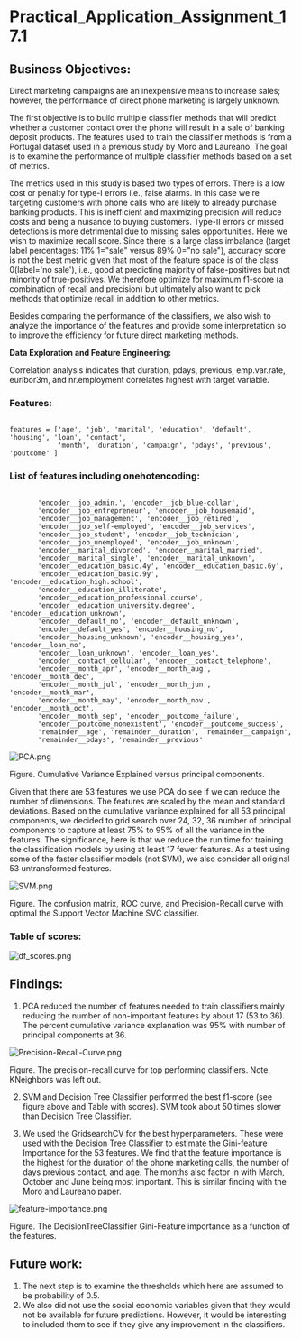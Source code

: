 # Practical_Application_Assignment_17.1


## Business Objectives:

Direct marketing campaigns are an inexpensive means to increase sales; however, the performance of direct phone marketing is largely unknown. 

The first objective is to build multiple classifier methods that will predict whether a customer contact over the phone will result in a sale of banking deposit products. The features used to train the classifier methods is from a Portugal dataset used in a previous study by Moro and Laureano. The goal is to examine the performance of multiple classifier methods based on a set of metrics.

The metrics used in this study is based two types of errors. There is a low cost or penalty for type-I errors i.e., false alarms. In this case we're targeting customers with phone calls who are likely to already purchase banking products.  This is inefficient and maximizing precision will reduce costs and being a nuisance to buying customers.  Type-II errors or missed detections is more detrimental due to missing sales opportunities. Here we wish to maximize recall score. Since there is a large class imbalance (target label percentages: 11% 1="sale" versus 89% 0="no sale"), accuracy score is not the best metric given that most of the feature space is of the class 0(label='no sale'), i.e., good at predicting majority of false-positives but not minority of true-positives. We therefore optimize for maximum f1-score (a combination of recall and precision) but ultimately also want to pick methods that optimize recall in addition to other metrics.

Besides comparing the performance of the classifiers, we also wish to analyze the importance of the features and provide some interpretation so to improve the efficiency for future direct marketing methods.

**Data Exploration and Feature Engineering:**

Correlation analysis indicates that duration, pdays, previous, emp.var.rate, euribor3m, and nr.employment correlates highest with target variable. 

### Features:

<P>
<code>
features = ['age', 'job', 'marital', 'education', 'default', 'housing', 'loan', 'contact', 
            'month', 'duration', 'campaign', 'pdays', 'previous', 'poutcome' ]
</code>
</P>

### List of features including onehotencoding:

<code>
       'encoder__job_admin.', 'encoder__job_blue-collar',
       'encoder__job_entrepreneur', 'encoder__job_housemaid',
       'encoder__job_management', 'encoder__job_retired',
       'encoder__job_self-employed', 'encoder__job_services',
       'encoder__job_student', 'encoder__job_technician',
       'encoder__job_unemployed', 'encoder__job_unknown',
       'encoder__marital_divorced', 'encoder__marital_married',
       'encoder__marital_single', 'encoder__marital_unknown',
       'encoder__education_basic.4y', 'encoder__education_basic.6y',
       'encoder__education_basic.9y', 'encoder__education_high.school',
       'encoder__education_illiterate',
       'encoder__education_professional.course',
       'encoder__education_university.degree', 'encoder__education_unknown',
       'encoder__default_no', 'encoder__default_unknown',
       'encoder__default_yes', 'encoder__housing_no',
       'encoder__housing_unknown', 'encoder__housing_yes', 'encoder__loan_no',
       'encoder__loan_unknown', 'encoder__loan_yes',
       'encoder__contact_cellular', 'encoder__contact_telephone',
       'encoder__month_apr', 'encoder__month_aug', 'encoder__month_dec',
       'encoder__month_jul', 'encoder__month_jun', 'encoder__month_mar',
       'encoder__month_may', 'encoder__month_nov', 'encoder__month_oct',
       'encoder__month_sep', 'encoder__poutcome_failure',
       'encoder__poutcome_nonexistent', 'encoder__poutcome_success',
       'remainder__age', 'remainder__duration', 'remainder__campaign',
       'remainder__pdays', 'remainder__previous'
</code>

![PCA.png](./PCA.png)

Figure. Cumulative Variance Explained versus principal components. 

Given that there are 53 features we use PCA do see if we can reduce the number of dimensions. The features are scaled by the mean and standard deviations. Based on the cumulative variance explained for all 53 principal components, we decided to grid search over 24, 32, 36 number of principal components to capture at least 75% to 95% of all the variance in the features. The significance, here is that we reduce the run time for training the classification models by using at least 17 fewer features.  As a test using some of the faster classifier models (not SVM), we also consider all original 53 untransformed features.

![SVM.png](./SVM.png)

Figure. The confusion matrix, ROC curve, and Precision-Recall curve with optimal the Support Vector Machine SVC classifier. 

### Table of scores: 

![df_scores.png](./df_scores.png)

## Findings:

1. PCA reduced the number of features needed to train classifiers mainly reducing the number of non-important features by about 17 (53 to 36). The percent cumulative variance explanation was 95% with number of principal components at 36. 

![Precision-Recall-Curve.png](Precision-Recall-Curve.png)

Figure. The precision-recall curve for top performing classifiers.  Note, KNeighbors was left out. 

2. SVM and Decision Tree Classifier performed the best f1-score (see figure above and Table with scores). SVM took about 50 times slower than Decision Tree Classifier. 


3. We used the GridsearchCV for the best hyperparameters. These were used with the Decision Tree Classifier to estimate the Gini-feature Importance for the 53 features.  We find that the feature importance is the highest for the duration of the phone marketing calls, the number of days previous contact, and age. The months also factor in with March, October and June being most important. This is similar finding with the Moro and Laureano paper. 

![feature-importance.png](feature-importance.png)

Figure. The DecisionTreeClassifier Gini-Feature importance as a function of the features. 

## Future work:
1. The next step is to examine the thresholds which here are assumed to be probability of 0.5. 
2. We also did not use the social economic variables given that they would not be available for future predictions.  However, it would be interesting to included them to see if they give any improvement in the classifiers.

